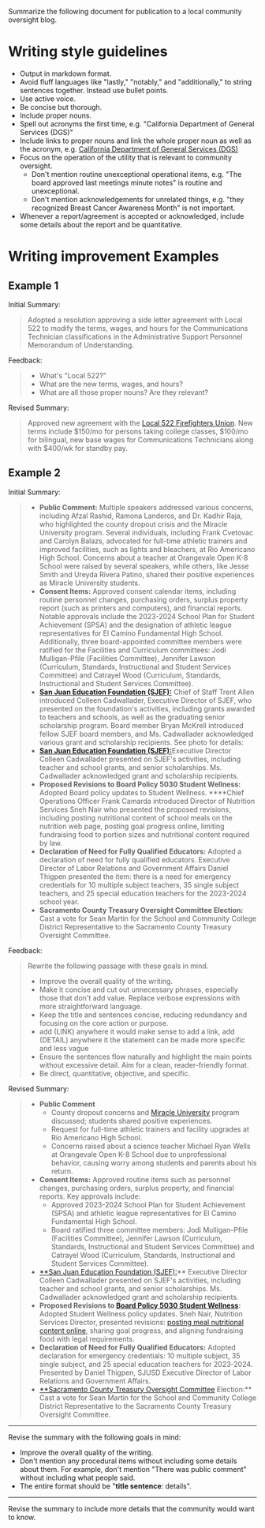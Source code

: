 Summarize the following document for publication to a local community oversight blog.

# Writing style guidelines
- Output in markdown format.
- Avoid fluff languages like "lastly," "notably," and "additionally," to string sentences together. Instead use bullet points.
- Use active voice.
- Be concise but thorough.
- Include proper nouns.
- Spell out acronyms the first time, e.g. "California Department of General Services (DGS)"
- Include links to proper nouns and link the whole proper noun as well as the acronym, e.g. [California Department of General Services (DGS)](https://www.dgs.ca.gov/)
- Focus on the operation of the utility that is relevant to community oversight.
	- Don't mention routine unexceptional operational items, e.g. "The board approved last meetings minute notes" is routine and unexceptional.
	- Don't mention acknowledgements for unrelated things, e.g.  "they recognized Breast Cancer Awareness Month" is not important.
- Whenever a report/agreement is accepted or acknowledged, include some details about the report and be quantitative.


# Writing improvement Examples

## Example 1

Initial Summary:

> Adopted a resolution approving a side letter agreement with Local 522 to modify the terms, wages, and hours for the Communications Technician classifications in the Administrative Support Personnel Memorandum of Understanding.

Feedback:

> - What's "Local 522?"
> - What are the new terms, wages, and hours?
> - What are all those proper nouns? Are they relevant?

Revised Summary:

> Approved new agreement with the [Local 522 Firefighters Union](https://www.sacareafirefighters.org). New terms include $150/mo for persons taking college classes, $100/mo for bilingual, new base wages for Communications Technicians along with $400/wk for standby pay.

## Example 2

Initial Summary:

> - **Public Comment:** Multiple speakers addressed various concerns, including Afzal Rashid, Ramona Landeros, and Dr. Kadhir Raja, who highlighted the county dropout crisis and the Miracle University program. Several individuals, including Frank Cvetovac and Carolyn Balazs, advocated for full-time athletic trainers and improved facilities, such as lights and bleachers, at Rio Americano High School. Concerns about a teacher at Orangevale Open K-8 School were raised by several speakers, while others, like Jesse Smith and Ureyda Rivera Patino, shared their positive experiences as Miracle University students.
> - **Consent Items:** Approved consent calendar items, including routine personnel changes, purchasing orders, surplus property report (such as printers and computers), and financial reports. Notable approvals include the 2023-2024 School Plan for Student Achievement (SPSA) and the designation of athletic league representatives for El Camino Fundamental High School. Additionally, three board-appointed committee members were ratified for the Facilities and Curriculum committees: Jodi Mulligan-Pfile (Facilities Committee), Jennifer Lawson (Curriculum, Standards, Instructional and Student Services Committee) and Catrayel Wood (Curriculum, Standards, Instructional and Student Services Committee).
> - [**San Juan Education Foundation (SJEF):**](https://www.sanjuaneducationfoundation.org/) Chief of Staff Trent Allen introduced Colleen Cadwallader, Executive Director of SJEF, who presented on the foundation's activities, including grants awarded to teachers and schools, as well as the graduating senior scholarship program. Board member Bryan McKrell introduced fellow SJEF board members, and Ms. Cadwallader acknowledged various grant and scholarship recipients. See photo for details:
> - [**San Juan Education Foundation (SJEF):**](https://www.sanjuaneducationfoundation.org/)Executive Director Colleen Cadwallader presented on SJEF's activities, including teacher and school grants, and senior scholarships. Ms. Cadwallader acknowledged grant and scholarship recipients.
> - **Proposed Revisions to Board Policy 5030 Student Wellness:** Adopted Board policy updates to Student Wellness. ****Chief Operations Officer Frank Camarda introduced Director of Nutrition Services Sneh Nair who presented the proposed revisions, including posting nutritional content of school meals on the nutrition web page, posting goal progress online, limiting fundraising food to portion sizes and nutritional content required by law.
> - **Declaration of Need for Fully Qualified Educators:** Adopted a declaration of need for fully qualified educators. Executive Director of Labor Relations and Government Affairs Daniel Thigpen presented the item: there is a need for emergency credentials for 10 multiple subject teachers, 35 single subject teachers, and 25 special education teachers for the 2023-2024 school year.
> - **Sacramento County Treasury Oversight Committee Election:** Cast a vote for Sean Martin for the School and Community College District Representative to the Sacramento County Treasury Oversight Committee.

Feedback:
> Rewrite the following passage with these goals in mind.
> - Improve the overall quality of the writing.
> - Make it concise and cut out unnecessary phrases, especially those that don't add value. Replace verbose expressions with more straightforward language.
> - Keep the title and sentences concise, reducing redundancy and focusing on the core action or purpose.
> - add (LINK) anywhere it would make sense to add a link, add (DETAIL) anywhere it the statement can be made more specific and less vague
> - Ensure the sentences flow naturally and highlight the main points without excessive detail. Aim for a clean, reader-friendly format.
> - Be direct, quantitative, objective, and specific.

Revised Summary:
> - **Public Comment**
>     - County dropout concerns and [Miracle University](https://miracleuniversity.net/) program discussed; students shared positive experiences.
>     - Request for full-time athletic trainers and facility upgrades at Rio Americano High School.
>     - Concerns raised about a science teacher Michael Ryan Wells at Orangevale Open K-8 School due to unprofessional behavior, causing worry among students and parents about his return.
> - **Consent Items:** Approved routine items such as personnel changes, purchasing orders, surplus property, and financial reports. Key approvals include:
>     - Approved 2023-2024 School Plan for Student Achievement (SPSA) and athletic league representatives for El Camino Fundamental High School.
>     - Board ratified three committee members: Jodi Mulligan-Pfile (Facilities Committee), Jennifer Lawson (Curriculum, Standards, Instructional and Student Services Committee) and Catrayel Wood (Curriculum, Standards, Instructional and Student Services Committee).
> - [**San Juan Education Foundation (SJEF):](https://www.sanjuaneducationfoundation.org/)** Executive Director Colleen Cadwallader presented on SJEF's activities, including teacher and school grants, and senior scholarships. Ms. Cadwallader acknowledged grant and scholarship recipients.
> - **Proposed Revisions to [Board Policy 5030 Student Wellness](https://simbli.eboardsolutions.com/Policy/ViewPolicy.aspx?S=36030833&revid=plusqYJ6ieQtxGM7xgplusnkiBPQ==&ptid=amIgTZiB9plushNjl6WXhfiOQ==&secid=9slshUHzTHxaaYMVf6zKpJz3Q==&PG=6&IRP=0&isPndg=false):** Adopted Student Wellness policy updates. Sneh Nair, Nutrition Services Director, presented revisions: [posting meal nutritional content online](https://www.sanjuan.edu/resources/school-meals), sharing goal progress, and aligning fundraising food with legal requirements.
> - **Declaration of Need for Fully Qualified Educators:** Adopted declaration for emergency credentials: 10 multiple subject, 35 single subject, and 25 special education teachers for 2023-2024. Presented by Daniel Thigpen, SJUSD Executive Director of Labor Relations and Government Affairs.
> - [**Sacramento County Treasury Oversight Committee](https://finance.saccounty.gov/Investments/Pages/Oversite.aspx) Election:** Cast a vote for Sean Martin for the School and Community College District Representative to the Sacramento County Treasury Oversight Committee.

---

Revise the summary with the following goals in mind:
- Improve the overall quality of the writing.
- Don't mention any procedural items without including some details about them. For example, don't mention "There was public comment" without including what people said.
- The entire format should be "**title sentence**: details".

---

Revise the summary to include more details that the community would want to know.
